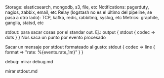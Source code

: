 Storage: elasticsearch, mongodb, s3, file, etc
Notifications: pagerduty, nagios, zabbix, email, etc
Relay (logstash no es el último del pipeline, se pasa a otro lado): TCP, kafka, redis, rabbitmq, syslog, etc
Metrics: graphite, ganglia, statsd, etc

stdout: para sacar cosas por el standar out. Ej.:
output {
  stdout { codec => dots }
}
Nos saca un punto por evento procesado

Sacar un mensaje por stdout formateado al gusto:
stdout {
  codec => line {
    format => "rate: %{events.rate_1m}"
  }
}


debug: mirar debug.md

mirar stdout.md

